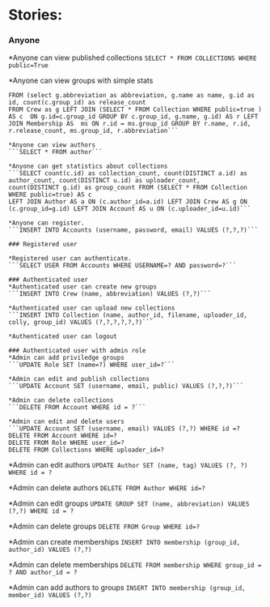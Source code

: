 Stories:
==========

### Anyone
*Anyone can view published collections
```SELECT * FROM COLLECTIONS WHERE public=True```

*Anyone can view groups with simple stats
```SELECT name, r.abbreviation as abbreviation, count(ms.id) as member_count, r.id as id, release_count 
FROM (select g.abbreviation as abbreviation, g.name as name, g.id as id, count(c.group_id) as release_count 
FROM Crew as g LEFT JOIN (SELECT * FROM Collection WHERE public=true ) AS c  ON g.id=c.group_id GROUP BY c.group_id, g.name, g.id) AS r LEFT JOIN Membership AS  ms ON r.id = ms.group_id GROUP BY r.name, r.id, r.release_count, ms.group_id, r.abbreviation```

*Anyone can view authors
```SELECT * FROM author```

*Anyone can get statistics about collections
```SELECT count(c.id) as collection_count, count(DISTINCT a.id) as author_count, count(DISTINCT u.id) as uploader_count, 
count(DISTINCT g.id) as group_count FROM (SELECT * FROM Collection WHERE public=true) AS c 
LEFT JOIN Author AS a ON (c.author_id=a.id) LEFT JOIN Crew AS g ON (c.group_id=g.id) LEFT JOIN Account AS u ON (c.uploader_id=u.id)```

*Anyone can register.
```INSERT INTO Accounts (username, password, email) VALUES (?,?,?)```

### Registered user

*Registered user can authenticate.
```SELECT USER FROM Accounts WHERE USERNAME=? AND password=?``` 

### Authenticated user
*Authenticated user can create new groups
```INSERT INTO Crew (name, abbreviation) VALUES (?,?)```

*Authenticated user can upload new collections
```INSERT INTO Collection (name, author_id, filename, uploader_id, colly, group_id) VALUES (?,?,?,?,?,?)```

*Authenticated user can logout

### Authenticated user with admin role
*Admin can add priviledge groups
```UPDATE Role SET (name=?) WHERE user_id=?```

*Admin can edit and publish collections
```UPDATE Account SET (username, email, public) VALUES (?,?,?)```

*Admin can delete collections
```DELETE FROM Account WHERE id = ?```

*Admin can edit and delete users
```UPDATE Account SET (username, email) VALUES (?,?) WHERE id =?
DELETE FROM Account WHERE id=?
DELETE FROM Role WHERE user_id=?
DELETE FROM Collections WHERE uploader_id=?
```
*Admin can edit authors
```UPDATE Author SET (name, tag) VALUES (?, ?) WHERE id = ?```

*Admin can delete authors
```DELETE FROM Author WHERE id=?```

*Admin can edit groups
```UPDATE GROUP SET (name, abbreviation) VALUES (?,?) WHERE id = ?```

*Admin can delete groups
```DELETE FROM Group WHERE id=?```

*Admin can create memberships
```INSERT INTO membership (group_id, author_id) VALUES (?,?)```

*Admin can delete memberships
```DELETE FROM membership WHERE group_id = ? AND author_id = ?```

*Admin can add authors to groups
```INSERT INTO membership (group_id, member_id) VALUES (?,?)```


